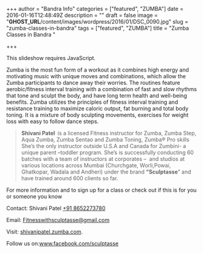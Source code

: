 +++
author = "Bandra Info"
categories = ["featured", "ZUMBA"]
date = 2016-01-16T12:48:49Z
description = ""
draft = false
image = "__GHOST_URL__/content/images/wordpress/2016/01/DSC_0090.jpg"
slug = "zumba-classes-in-bandra"
tags = ["featured", "ZUMBA"]
title = "Zumba Classes in Bandra "

+++


<div>
<p><p class="jetpack-slideshow-noscript robots-nocontent">This slideshow requires JavaScript.</p><div id="gallery-8830-128-slideshow" class="slideshow-window jetpack-slideshow slideshow-black" data-trans="fade" data-autostart="1" data-gallery="[{&quot;src&quot;:&quot;https:\/\/bandra.info\/wp-content\/uploads\/2016\/01\/20150516_105136.jpg&quot;,&quot;id&quot;:&quot;8831&quot;,&quot;title&quot;:&quot;20150516_105136&quot;,&quot;alt&quot;:&quot;&quot;,&quot;caption&quot;:&quot;&quot;,&quot;itemprop&quot;:&quot;image&quot;},{&quot;src&quot;:&quot;https:\/\/bandra.info\/wp-content\/uploads\/2016\/01\/DSC_0075.jpg&quot;,&quot;id&quot;:&quot;8833&quot;,&quot;title&quot;:&quot;DSC_0075&quot;,&quot;alt&quot;:&quot;&quot;,&quot;caption&quot;:&quot;&quot;,&quot;itemprop&quot;:&quot;image&quot;},{&quot;src&quot;:&quot;https:\/\/bandra.info\/wp-content\/uploads\/2016\/01\/DSC_0090.jpg&quot;,&quot;id&quot;:&quot;8834&quot;,&quot;title&quot;:&quot;DSC_0090&quot;,&quot;alt&quot;:&quot;&quot;,&quot;caption&quot;:&quot;&quot;,&quot;itemprop&quot;:&quot;image&quot;}]" itemscope itemtype="https://schema.org/ImageGallery"></div></p>
</div>
<div></div>
<div>
<div dir="ltr">Zumba is the most fun form of a workout as it combines high energy and motivating music with unique moves and combinations, which allow the Zumba participants to dance away their worries. The routines feature aerobic/fitness interval training with a combination of fast and slow rhythms that tone and sculpt the body, and have long term health and well-being benefits. Zumba utilizes the principles of fitness interval training and resistance training to maximize caloric output, fat burning and total body toning. It is a mixture of body sculpting movements, exercises for weight loss with easy to follow dance steps.</div>
<div dir="ltr"></div>
<div dir="ltr">
<blockquote><p><b>Shivani Patel </b> is a licensed Fitness instructor for Zumba, Zumba Step, Aqua Zumba, Zumba Sentao and Zumba Toning, Zumba® Pro skills She’s the only instructor outside U.S.A and Canada for Zumbini- a unique parent –toddler program. She&#8217;s is successfully conducting 60 batches with a team of instructors at corporates &#8211;  and studios at various locations across Mumbai (Churchgate, Worli,Powai, Ghatkopar, Wadala and Andheri) under the brand <b>&#8220;Sculptasse</b>&#8221; and have trained around 600 clients so far.</p></blockquote>
</div>
<p>For more information and to sign up for a class or check out if this is for you or someone you know</p>
<div>
<div dir="ltr">
<p>Contact: Shivani Patel <a href="tel:%2B91%208652273780">+91 8652273780</a></p>
<p>Email: <a href="mailto:Fitnesswithsculptasse@gmail.com">Fitnesswithsculptasse@gmail.<wbr />com</a></p>
<p>Visit: <a href="https://shivanipatel.zumba.com/">shivanipatel.zumba.com</a>.</p>
<p>Follow us on:<a href="https://www.facebook.com/sculptasse" rel="nofollow" shape="rect">www.facebook.com/sculptasse</a></p>
</div>
</div>
</div>



